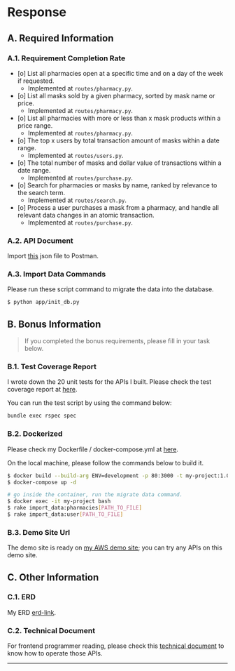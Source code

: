 # Response

## A. Required Information
### A.1. Requirement Completion Rate
- [o] List all pharmacies open at a specific time and on a day of the week if requested.
  - Implemented at `routes/pharmacy.py`.
- [o] List all masks sold by a given pharmacy, sorted by mask name or price.
  - Implemented at `routes/pharmacy.py`.
- [o] List all pharmacies with more or less than x mask products within a price range.
  - Implemented at `routes/pharmacy.py`.
- [o] The top x users by total transaction amount of masks within a date range.
  - Implemented at `routes/users.py`.
- [o] The total number of masks and dollar value of transactions within a date range.
  - Implemented at `routes/purchase.py`.
- [o] Search for pharmacies or masks by name, ranked by relevance to the search term.
  - Implemented at `routes/search.py`.
- [o] Process a user purchases a mask from a pharmacy, and handle all relevant data changes in an atomic transaction.
  - Implemented at `routes/purchase.py`.
### A.2. API Document

Import [this](#api-document) json file to Postman.

### A.3. Import Data Commands
Please run these script command to migrate the data into the database.

```bash
$ python app/init_db.py
```
## B. Bonus Information

>  If you completed the bonus requirements, please fill in your task below.
### B.1. Test Coverage Report

I wrote down the 20 unit tests for the APIs I built. Please check the test coverage report at [here](#test-coverage-report).

You can run the test script by using the command below:

```bash
bundle exec rspec spec
```

### B.2. Dockerized
Please check my Dockerfile / docker-compose.yml at [here](#dockerized).

On the local machine, please follow the commands below to build it.

```bash
$ docker build --build-arg ENV=development -p 80:3000 -t my-project:1.0.0 .  
$ docker-compose up -d

# go inside the container, run the migrate data command.
$ docker exec -it my-project bash
$ rake import_data:pharmacies[PATH_TO_FILE] 
$ rake import_data:user[PATH_TO_FILE]
```

### B.3. Demo Site Url

The demo site is ready on [my AWS demo site](#demo-site-url); you can try any APIs on this demo site.

## C. Other Information

### C.1. ERD

My ERD [erd-link](#erd-link).

### C.2. Technical Document

For frontend programmer reading, please check this [technical document](technical-document) to know how to operate those APIs.

- --
